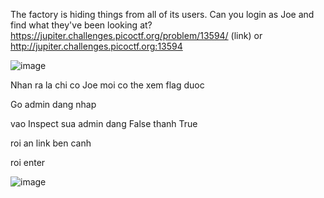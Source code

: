 The factory is hiding things from all of its users. Can you login as Joe and find what they've been looking at? https://jupiter.challenges.picoctf.org/problem/13594/ (link) or http://jupiter.challenges.picoctf.org:13594

![image](https://github.com/yeuubonn2k4/Pico/assets/161863346/89ed53c1-c015-4bbd-9127-c71be5b465b2)

Nhan ra la chi co Joe moi co the xem flag duoc

Go admin dang nhap

vao Inspect sua admin dang False thanh True

roi an link ben canh

roi enter

![image](https://github.com/yeuubonn2k4/Pico/assets/161863346/2bb36f37-58ae-44e4-b87b-d78c18b70d58)
